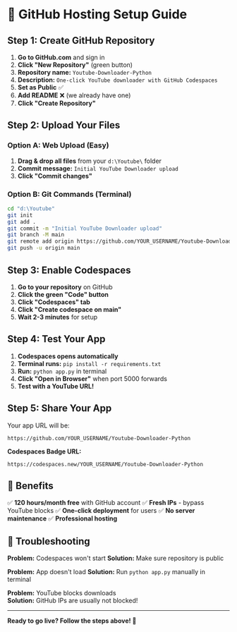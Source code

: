 # 🚀 GitHub Hosting Setup Guide

## Step 1: Create GitHub Repository

1. **Go to GitHub.com** and sign in
2. **Click "New Repository"** (green button)
3. **Repository name:** `Youtube-Downloader-Python`
4. **Description:** `One-click YouTube downloader with GitHub Codespaces`
5. **Set as Public** ✅
6. **Add README** ❌ (we already have one)
7. **Click "Create Repository"**

## Step 2: Upload Your Files

### Option A: Web Upload (Easy)
1. **Drag & drop all files** from your `d:\Youtube\` folder
2. **Commit message:** `Initial YouTube Downloader upload`
3. **Click "Commit changes"**

### Option B: Git Commands (Terminal)
```bash
cd "d:\Youtube"
git init
git add .
git commit -m "Initial YouTube Downloader upload"
git branch -M main
git remote add origin https://github.com/YOUR_USERNAME/Youtube-Downloader-Python.git
git push -u origin main
```

## Step 3: Enable Codespaces

1. **Go to your repository** on GitHub
2. **Click the green "Code" button**
3. **Click "Codespaces" tab**
4. **Click "Create codespace on main"**
5. **Wait 2-3 minutes** for setup

## Step 4: Test Your App

1. **Codespaces opens automatically**
2. **Terminal runs:** `pip install -r requirements.txt`
3. **Run:** `python app.py` in terminal
4. **Click "Open in Browser"** when port 5000 forwards
5. **Test with a YouTube URL!**

## Step 5: Share Your App

Your app URL will be:
```
https://github.com/YOUR_USERNAME/Youtube-Downloader-Python
```

**Codespaces Badge URL:**
```
https://codespaces.new/YOUR_USERNAME/Youtube-Downloader-Python
```

## 🎯 Benefits

✅ **120 hours/month free** with GitHub account
✅ **Fresh IPs** - bypass YouTube blocks
✅ **One-click deployment** for users
✅ **No server maintenance**
✅ **Professional hosting**

## 🔧 Troubleshooting

**Problem:** Codespaces won't start
**Solution:** Make sure repository is public

**Problem:** App doesn't load
**Solution:** Run `python app.py` manually in terminal

**Problem:** YouTube blocks downloads  
**Solution:** GitHub IPs are usually not blocked!

---

**Ready to go live? Follow the steps above! 🚀**